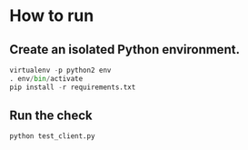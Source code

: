 # How to run

## Create an isolated Python environment.

```python
virtualenv -p python2 env
. env/bin/activate
pip install -r requirements.txt
```

## Run the check

```python
python test_client.py
```
